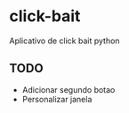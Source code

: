 # click-bait
Aplicativo de click bait python

## TODO
- Adicionar segundo botao
- Personalizar janela
